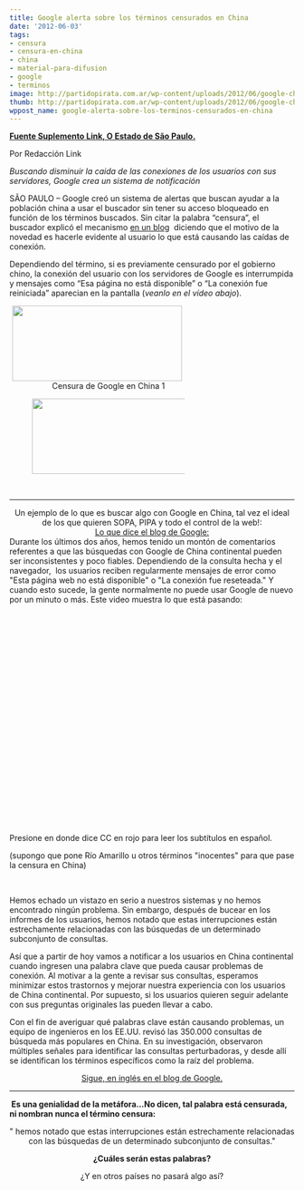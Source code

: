 ```yaml
---
title: Google alerta sobre los términos censurados en China
date: '2012-06-03'
tags:
- censura
- censura-en-china
- china
- material-para-difusion
- google
- terminos
image: http://partidopirata.com.ar/wp-content/uploads/2012/06/google-china1.png
thumb: http://partidopirata.com.ar/wp-content/uploads/2012/06/google-china1-150x150.png
wppost_name: google-alerta-sobre-los-terminos-censurados-en-china
---
```


<strong><a href="http://blogs.estadao.com.br/link/google-alerta-sobre-termos-censurados-na-china/" target="_blank">Fuente Suplemento Link, O Estado de São Paulo.</a></strong>

Por Redacción Link

<em>Buscando disminuir la caida de las conexiones de los usuarios con sus servidores, Google crea un sistema de notificación</em>

SÃO PAULO – Google creó un sistema de alertas que buscan ayudar a la población china a usar el buscador sin tener su acceso bloqueado en función de los términos buscados. Sin citar la palabra “censura”, el buscador explicó el mecanismo <a href="http://insidesearch.blogspot.com.br/2012/05/better-search-in-mainland-china.html">en un blog</a>  diciendo que el motivo de la novedad es hacerle evidente al usuario lo que está causando las caídas de conexión.

Dependiendo del término, si es previamente censurado por el gobierno chino, la conexión del usuario con los servidores de Google es interrumpida y mensajes como “Esa página no está disponible” o “La conexión fue reiniciada” aparecian en la pantalla (<em>veanlo en el vídeo abajo</em>).
<div class="mceTemp mceIEcenter" style="text-align: center;"><dl id="attachment_4612" class="wp-caption  aligncenter" style="width: 310px;"><dt class="wp-caption-dt"><a href="http://partidopirata.com.ar/wp-content/uploads/2012/06/google-china1.png"><img class=" wp-image-4612" title="google-china1" src="http://partidopirata.com.ar/wp-content/uploads/2012/06/google-china1-300x133.png" alt="" width="300" height="133" /></a></dt><dd class="wp-caption-dd">Censura de Google en China 1

<a href="http://partidopirata.com.ar/wp-content/uploads/2012/06/google-china2.png"><img class="size-medium wp-image-4613" title="google-china2" src="http://partidopirata.com.ar/wp-content/uploads/2012/06/google-china2-300x133.png" alt="" width="300" height="133" /></a>


</dd></dl></div>
&nbsp;

<hr />

<center>
Un ejemplo de lo que es buscar algo con Google en China, tal vez el ideal de los que quieren SOPA, PIPA y todo el control de la web!:</center><center></center><center><a href="http://insidesearch.blogspot.com/2012/05/better-search-in-mainland-china.html" target="_blank">Lo que dice el blog de Google:</a></center>Durante los últimos dos años, hemos tenido un montón de comentarios referentes a que las búsquedas con Google de China continental pueden ser inconsistentes y poco fiables. Dependiendo de la consulta hecha y el navegador,  los usuarios reciben regularmente mensajes de error como "Esta página web no está disponible" o "La conexión fue reseteada." Y cuando esto sucede, la gente normalmente no puede usar Google de nuevo por un minuto o más. Este video muestra lo que está pasando:

<object style="height: 390px; width: 640px;" width="640" height="360" classid="clsid:d27cdb6e-ae6d-11cf-96b8-444553540000" codebase="http://download.macromedia.com/pub/shockwave/cabs/flash/swflash.cab#version=6,0,40,0"><param name="allowFullScreen" value="true" /><param name="allowScriptAccess" value="always" /><param name="src" value="https://www.youtube.com/v/vqPvNOv_tz4?version=3&amp;feature=player_embedded" /><param name="allowfullscreen" value="true" /><param name="allowscriptaccess" value="always" /><embed style="height: 390px; width: 640px;" width="640" height="360" type="application/x-shockwave-flash" src="https://www.youtube.com/v/vqPvNOv_tz4?version=3&amp;feature=player_embedded" allowFullScreen="true" allowScriptAccess="always" allowfullscreen="true" allowscriptaccess="always" /></object>
Presione en donde dice CC en rojo para leer los subtítulos en español.

(supongo que pone Río Amarillo u otros términos "inocentes" para que pase la censura en China)

&nbsp;

Hemos echado un vistazo en serio a nuestros sistemas y no hemos encontrado ningún problema. Sin embargo, después de bucear en los informes de los usuarios, hemos notado que estas interrupciones están estrechamente relacionadas con las búsquedas de un determinado subconjunto de consultas.

Así que a partir de hoy vamos a notificar a los usuarios en China continental cuando ingresen una palabra clave que pueda causar problemas de conexión. Al motivar a la gente a revisar sus consultas, esperamos minimizar estos trastornos y mejorar nuestra experiencia con los usuarios de China continental. Por supuesto, si los usuarios quieren seguir adelante con sus preguntas originales las pueden llevar a cabo.
<p style="text-align: left;">Con el fin de averiguar qué palabras clave están causando problemas, un equipo de ingenieros en los EE.UU. revisó las 350.000 consultas de búsqueda más populares en China. En su investigación, observaron múltiples señales para identificar las consultas perturbadoras, y desde allí se identifican los términos específicos como la raíz del problema.</p>
<p style="text-align: center;"><a href="http://insidesearch.blogspot.com/2012/05/better-search-in-mainland-china.html" target="_blank">Sigue, en inglés en el blog de Google.</a></p>


<hr />

<strong> Es una genialidad de la metáfora...No dicen, tal palabra está censurada, ni nombran nunca el término censura:</strong>
<p style="text-align: center;">" hemos notado que estas interrupciones están estrechamente relacionadas con las búsquedas de un determinado subconjunto de consultas."</p>
<p style="text-align: center;"><strong>¿Cuáles serán estas palabras?</strong></p>
<p style="text-align: center;">¿Y en otros países no pasará algo así?</p>
&nbsp;
